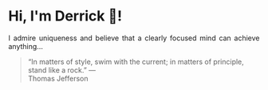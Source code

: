 # Hi, I'm Derrick 👋!
<p align="justify">I admire uniqueness and believe that a clearly focused mind can achieve anything...</p> 
<!-- #quote-start -->
<blockquote>&ldquo;In matters of style, swim with the current; in matters of principle, stand like a rock.&rdquo; &mdash; <footer>Thomas Jefferson</footer></blockquote>
<!-- #quote-end -->
